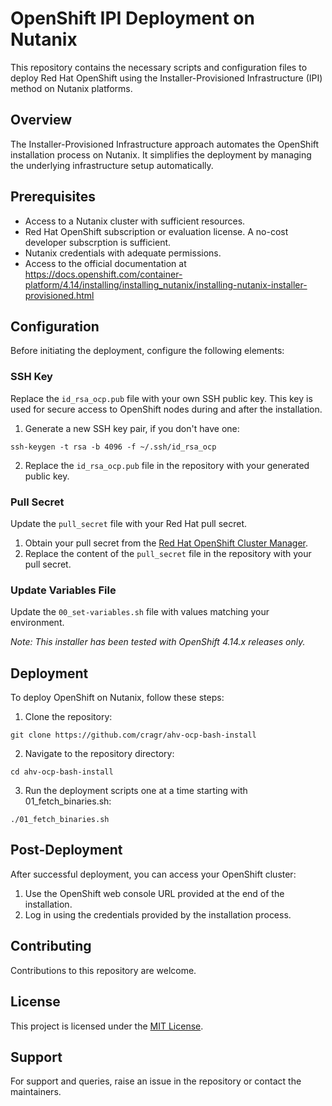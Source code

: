 # OpenShift IPI Deployment on Nutanix

This repository contains the necessary scripts and configuration files to deploy Red Hat OpenShift using the Installer-Provisioned Infrastructure (IPI) method on Nutanix platforms.

## Overview

The Installer-Provisioned Infrastructure approach automates the OpenShift installation process on Nutanix. It simplifies the deployment by managing the underlying infrastructure setup automatically.

## Prerequisites

- Access to a Nutanix cluster with sufficient resources.
- Red Hat OpenShift subscription or evaluation license.  A no-cost developer subscrption is sufficient.
- Nutanix credentials with adequate permissions.
- Access to the official documentation at https://docs.openshift.com/container-platform/4.14/installing/installing_nutanix/installing-nutanix-installer-provisioned.html

## Configuration

Before initiating the deployment, configure the following elements:

### SSH Key

Replace the `id_rsa_ocp.pub` file with your own SSH public key. This key is used for secure access to OpenShift nodes during and after the installation.

1. Generate a new SSH key pair, if you don't have one:

```
ssh-keygen -t rsa -b 4096 -f ~/.ssh/id_rsa_ocp
```

2. Replace the `id_rsa_ocp.pub` file in the repository with your generated public key.

### Pull Secret

Update the `pull_secret` file with your Red Hat pull secret.

1. Obtain your pull secret from the [Red Hat OpenShift Cluster Manager](https://cloud.redhat.com/openshift/install).
2. Replace the content of the `pull_secret` file in the repository with your pull secret.

### Update Variables File

Update the `00_set-variables.sh` file with values matching your environment.

*Note: This installer has been tested with OpenShift 4.14.x releases only.*

## Deployment

To deploy OpenShift on Nutanix, follow these steps:

1. Clone the repository:

```
git clone https://github.com/cragr/ahv-ocp-bash-install
``````

2. Navigate to the repository directory:
```
cd ahv-ocp-bash-install
```

3. Run the deployment scripts one at a time starting with 01_fetch_binaries.sh:
```
./01_fetch_binaries.sh
```

## Post-Deployment

After successful deployment, you can access your OpenShift cluster:

1. Use the OpenShift web console URL provided at the end of the installation.
2. Log in using the credentials provided by the installation process.

## Contributing

Contributions to this repository are welcome.

## License

This project is licensed under the [MIT License](LICENSE).

## Support

For support and queries, raise an issue in the repository or contact the maintainers.